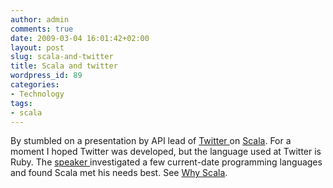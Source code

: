 ```yaml
---
author: admin
comments: true
date: 2009-03-04 16:01:42+02:00
layout: post
slug: scala-and-twitter
title: Scala and twitter
wordpress_id: 89
categories:
- Technology
tags:
- scala
---
```


By stumbled on a presentation by API lead of [Twitter ](http://twitter.com/)on [Scala](http://www.scala-lang.org/). For a moment I hoped Twitter was developed, but the language used at Twitter is Ruby. The [speaker ](http://www.web2expo.com/webexsf2009/public/schedule/speaker/3485)investigated a few current-date programming languages and found Scala met his needs best. See [Why Scala](http://www.slideshare.net/al3x/why-scala-presentation).
